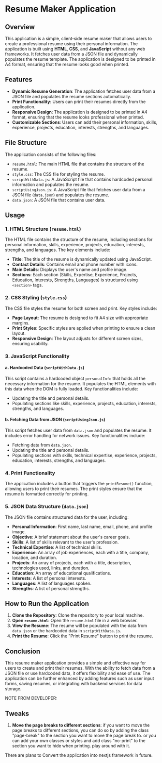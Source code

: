 # Resume Maker Application

## Overview
This application is a simple, client-side resume maker that allows users to create a professional resume using their personal information. The application is built using **HTML**, **CSS**, and **JavaScript** without any web frameworks. It fetches user data from a JSON file and dynamically populates the resume template.
The application is designed to be printed in A4 format, ensuring that the resume looks good when printed.

## Features
- **Dynamic Resume Generation**: The application fetches user data from a JSON file and populates the resume sections automatically.
- **Print Functionality**: Users can print their resumes directly from the application.
- **Responsive Design**: The application is designed to be printed in A4 format, ensuring that the resume looks professional when printed.
- **Customizable Sections**: Users can add their personal information, skills, experience, projects, education, interests, strengths, and languages.

## File Structure
The application consists of the following files:
- `resume.html`: The main HTML file that contains the structure of the resume.
- `style.css`: The CSS file for styling the resume.
- `scriptWithData.js`: A JavaScript file that contains hardcoded personal information and populates the resume.
- `scriptUsingJson.js`: A JavaScript file that fetches user data from a JSON file (`data.json`) and populates the resume.
- `data.json`: A JSON file that contains user data.

## Usage

### 1. HTML Structure (`resume.html`)
The HTML file contains the structure of the resume, including sections for personal information, skills, experience, projects, education, interests, strengths, and languages. The key elements include:
- **Title**: The title of the resume is dynamically updated using JavaScript.
- **Contact Details**: Contains email and phone number with icons.
- **Main Details**: Displays the user's name and profile image.
- **Sections**: Each section (Skills, Expertise, Experience, Projects, Education, Interests, Strengths, Languages) is structured using `<section>` tags.

### 2. CSS Styling (`style.css`)
The CSS file styles the resume for both screen and print. Key styles include:
- **Page Layout**: The resume is designed to fit A4 size with appropriate margins.
- **Print Styles**: Specific styles are applied when printing to ensure a clean layout.
- **Responsive Design**: The layout adjusts for different screen sizes, ensuring usability.

### 3. JavaScript Functionality
#### a. Hardcoded Data (`scriptWithData.js`)
This script contains a hardcoded object `personalInfo` that holds all the necessary information for the resume. It populates the HTML elements with this data when the DOM is fully loaded. Key functionalities include:
- Updating the title and personal details.
- Populating sections like skills, experience, projects, education, interests, strengths, and languages.

#### b. Fetching Data from JSON (`scriptUsingJson.js`)
This script fetches user data from `data.json` and populates the resume. It includes error handling for network issues. Key functionalities include:
- Fetching data from `data.json`.
- Updating the title and personal details.
- Populating sections with skills, technical expertise, experience, projects, education, interests, strengths, and languages.

### 4. Print Functionality
The application includes a button that triggers the `printResume()` function, allowing users to print their resumes. The print styles ensure that the resume is formatted correctly for printing.

### 5. JSON Data Structure (`data.json`)
The JSON file contains structured data for the user, including:
- **Personal Information**: First name, last name, email, phone, and profile image.
- **Objective**: A brief statement about the user's career goals.
- **Skills**: A list of skills relevant to the user's profession.
- **Technical Expertise**: A list of technical skills.
- **Experience**: An array of job experiences, each with a title, company, location, and duration.
- **Projects**: An array of projects, each with a title, description, technologies used, links, and duration.
- **Education**: An array of educational qualifications.
- **Interests**: A list of personal interests.
- **Languages**: A list of languages spoken.
- **Strengths**: A list of personal strengths.

## How to Run the Application
1. **Clone the Repository**: Clone the repository to your local machine.
2. **Open `resume.html`**: Open the `resume.html` file in a web browser.
3. **View the Resume**: The resume will be populated with the data from `data.json` or the hardcoded data in `scriptWithData.js`.
4. **Print the Resume**: Click the "Print Resume" button to print the resume.

## Conclusion
This resume maker application provides a simple and effective way for users to create and print their resumes. With the ability to fetch data from a JSON file or use hardcoded data, it offers flexibility and ease of use. The application can be further enhanced by adding features such as user input forms, saving resumes, or integrating with backend services for data storage.


NOTE FROM DEVELOPER:

## Tweaks
1. **Move the page breaks to different sections**: if you want to move the page breaks to different sections, you can do so by adding the class "page-break" to the section you want to move the page break to. or you can add your own classes or styles and add class "no-print" to the section you want to hide when printing. play around with it.

There are plans to Convert the application into nextjs framework in future.



